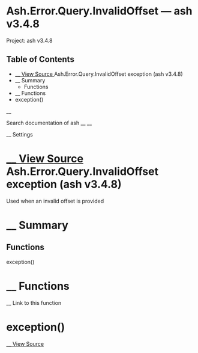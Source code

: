 # Ash.Error.Query.InvalidOffset — ash v3.4.8

Project: ash v3.4.8

## Table of Contents

- [ __ View Source ](external_link) Ash.Error.Query.InvalidOffset exception (ash v3.4.8)
- __ Summary
  - Functions
- __ Functions
- exception()

__

Search documentation of ash __ __

__ Settings

#  [ __ View Source ](external_link) Ash.Error.Query.InvalidOffset exception (ash v3.4.8)

Used when an invalid offset is provided

#  __ Summary

##  Functions

exception()

#  __ Functions

__ Link to this function

# exception()

[ __ View Source ](external_link)
